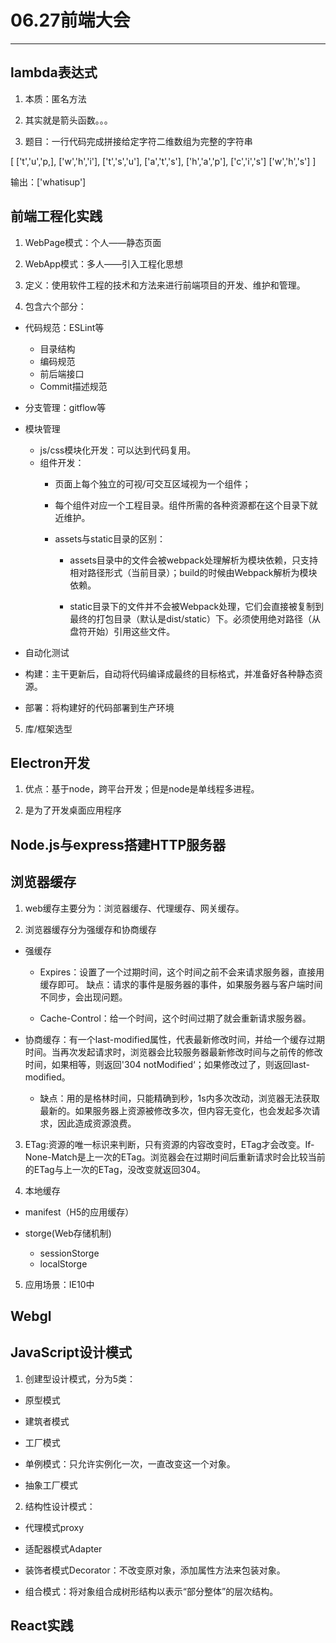 # 06.27前端大会 #
---------------
## lambda表达式 ##
1. 本质：匿名方法

2. 其实就是箭头函数。。。

3. 题目：一行代码完成拼接给定字符二维数组为完整的字符串

  [
    ['t','u','p,],
    ['w','h','i'],
    ['t','s','u'],
    ['a','t','s'],
    ['h','a','p'],
    ['c','i','s']
    ['w','h','s']
  ]
  
  输出：['whatisup']

## 前端工程化实践 ##
1. WebPage模式：个人——静态页面

2. WebApp模式：多人——引入工程化思想

3. 定义：使用软件工程的技术和方法来进行前端项目的开发、维护和管理。

4. 包含六个部分：
  - 代码规范：ESLint等
    - 目录结构
    - 编码规范
    - 前后端接口
    - Commit描述规范

  - 分支管理：gitflow等

  - 模块管理
    - js/css模块化开发：可以达到代码复用。
    - 组件开发：
      - 页面上每个独立的可视/可交互区域视为一个组件；

      - 每个组件对应一个工程目录。组件所需的各种资源都在这个目录下就近维护。

      - assets与static目录的区别：
        - assets目录中的文件会被webpack处理解析为模块依赖，只支持相对路径形式（当前目录）；build的时候由Webpack解析为模块依赖。
        
        - static目录下的文件并不会被Webpack处理，它们会直接被复制到最终的打包目录（默认是dist/static）下。必须使用绝对路径（从盘符开始）引用这些文件。

  - 自动化测试

  - 构建：主干更新后，自动将代码编译成最终的目标格式，并准备好各种静态资源。

  - 部署：将构建好的代码部署到生产环境

5. 库/框架选型

## Electron开发 ##
1. 优点：基于node，跨平台开发；但是node是单线程多进程。

2. 是为了开发桌面应用程序

## Node.js与express搭建HTTP服务器 ##

## 浏览器缓存 ##
1. web缓存主要分为：浏览器缓存、代理缓存、网关缓存。

2. 浏览器缓存分为强缓存和协商缓存
  - 强缓存
    - Expires：设置了一个过期时间，这个时间之前不会来请求服务器，直接用缓存即可。
    缺点：请求的事件是服务器的事件，如果服务器与客户端时间不同步，会出现问题。

    - Cache-Control：给一个时间，这个时间过期了就会重新请求服务器。
    
  - 协商缓存：有一个last-modified属性，代表最新修改时间，并给一个缓存过期时间。当再次发起请求时，浏览器会比较服务器最新修改时间与之前传的修改时间，如果相等，则返回'304 notModified‘；如果修改过了，则返回last-modified。 
    - 缺点：用的是格林时间，只能精确到秒，1s内多次改动，浏览器无法获取最新的。如果服务器上资源被修改多次，但内容无变化，也会发起多次请求，因此造成资源浪费。

3. ETag:资源的唯一标识来判断，只有资源的内容改变时，ETag才会改变。If-None-Match是上一次的ETag。浏览器会在过期时间后重新请求时会比较当前的ETag与上一次的ETag，没改变就返回304。

4. 本地缓存
  - manifest（H5的应用缓存）

  - storge(Web存储机制)
    - sessionStorge
    - localStorge

5. 应用场景：IE10中

## Webgl ##

## JavaScript设计模式 ##
1. 创建型设计模式，分为5类：
  - 原型模式

  - 建筑者模式

  - 工厂模式

  - 单例模式：只允许实例化一次，一直改变这一个对象。

  - 抽象工厂模式

2. 结构性设计模式：
  - 代理模式proxy
  
  - 适配器模式Adapter

  - 装饰者模式Decorator：不改变原对象，添加属性方法来包装对象。

  - 组合模式：将对象组合成树形结构以表示“部分整体”的层次结构。

## React实践 ##
